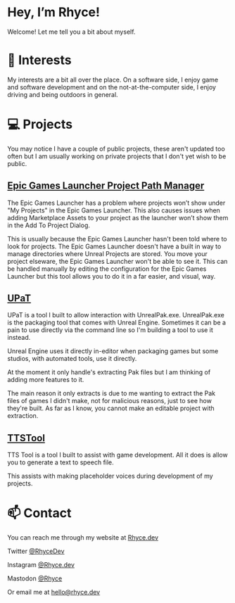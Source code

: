 # Hey, I’m Rhyce!
Welcome! Let me tell you a bit about myself.

# 👀 Interests
My interests are a bit all over the place. On a software side, I enjoy game and software development and on the not-at-the-computer side, I enjoy driving and being outdoors in general.

# 💻 Projects

You may notice I have a couple of public projects, these aren't updated too often but I am usually working on private projects that I don't yet wish to be public.

## [Epic Games Launcher Project Path Manager](https://github.com/Rhyce/EGLProjectPathManager)
The Epic Games Launcher has a problem where projects won’t show under "My Projects" in the Epic Games Launcher. This also causes issues when adding Marketplace Assets to your project as the launcher won’t show them in the Add To Project Dialog.

This is usually because the Epic Games Launcher hasn't been told where to look for projects. The Epic Games Launcher doesn't have a built in way to manage directories where Unreal Projects are stored. You move your project elseware, the Epic Games Launcher won't be able to see it. This can be handled manually by editing the configuration for the Epic Games Launcher but this tool allows you to do it in a far easier, and visual, way.

## [UPaT](https://github.com/Rhyce/UPaT)

UPaT is a tool I built to allow interaction with UnrealPak.exe. UnrealPak.exe is the packaging tool that comes with Unreal Engine. Sometimes it can be a pain to use directly via the command line so I'm building a tool to use it instead.

Unreal Engine uses it directly in-editor when packaging games but some studios, with automated tools, use it directly.

At the moment it only handle's extracting Pak files but I am thinking of adding more features to it.

The main reason it only extracts is due to me wanting to extract the Pak files of games I didn't make, not for malicious reasons, just to see how they're built. As far as I know, you cannot make an editable project with extraction.

## [TTSTool](https://github.com/Rhyce/TTSTool)

TTS Tool is a tool I built to assist with game development. All it does is allow you to generate a text to speech file.

This assists with making placeholder voices during development of my projects.

# 📫 Contact

You can reach me through my website at [Rhyce.dev](https://rhyce.dev)

Twitter <a href="https://twitter.com/RhyceDev">@RhyceDev</a>

Instagram <a href="https://instagram.com/Rhyce.Dev">@Rhyce.dev</a>

Mastodon <a rel="me" href="https://universeodon.com/@Rhyce">@Rhyce</a>

Or email me at hello@rhyce.dev

<!---
Rhyce/Rhyce is a ✨ special ✨ repository because its `README.md` (this file) appears on your GitHub profile.
You can click the Preview link to take a look at your changes.
--->
